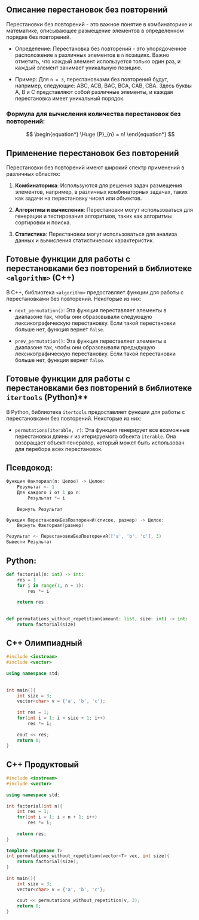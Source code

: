 ## Описание перестановок без повторений

Перестановки без повторений - это важное понятие в комбинаторике и математике, описывающее размещение элементов в определенном порядке без повторений. 


- Определение: 
	  Перестановка без повторений - это упорядоченное расположение `n` различных элементов в `n` позициях. Важно отметить, что каждый элемент используется только один раз, и каждый элемент занимает уникальную позицию.
    
- Пример:
	   Для `n = 3`, перестановками без повторений будут, например, следующие: ABC, ACB, BAC, BCA, CAB, CBA. Здесь буквы A, B и C представляют собой различные элементы, и каждая перестановка имеет уникальный порядок.


### Формула для вычисления количества перестановок без повторений:
$$
\begin{equation*}
	\Huge {P}_{n} = n!
\end{equation*}
$$

## Применение перестановок без повторений

Перестановки без повторений имеют широкий спектр применений в различных областях:

1. **Комбинаторика**: Используются для решения задач размещения элементов, например, в различных комбинаторных задачах, таких как задачи на перестановку чисел или объектов.
    
2. **Алгоритмы и вычисления**: Перестановки могут использоваться для генерации и тестирования алгоритмов, таких как алгоритмы сортировки и поиска.
    
3. **Статистика**: Перестановки могут использоваться для анализа данных и вычисления статистических характеристик.



## **Готовые функции для работы с перестановками без повторений в библиотеке `<algorithm>` (C++)**

В C++, библиотека `<algorithm>` предоставляет функции для работы с перестановками без повторений. Некоторые из них:

- `next_permutation()`: Эта функция переставляет элементы в диапазоне так, чтобы они образовывали следующую лексикографическую перестановку. Если такой перестановки больше нет, функция вернет `false`.
    
- `prev_permutation()`: Эта функция переставляет элементы в диапазоне так, чтобы они образовывали предыдущую лексикографическую перестановку. Если такой перестановки больше нет, функция вернет `false`.



## Готовые функции для работы с перестановками без повторений в библиотеке `itertools` (Python)**

В Python, библиотека `itertools` предоставляет функции для работы с перестановками без повторений. Некоторые из них:

- `permutations(iterable, r)`: Эта функция генерирует все возможные перестановки длины `r` из итерируемого объекта `iterable`. Она возвращает объект-генератор, который может быть использован для перебора всех перестановок.


## Псевдокод:
```c++
Функция Факториал(n: Целое) -> Целое:
    Результат <- 1
    Для каждого i от 1 до n:
        Результат *= i
        
    Вернуть Результат

Функция ПерестановкиБезПовторений(список, размер) -> Целое:
    Вернуть Факториал(размер)

Результат <- ПерестановкиБезПовторений(['a', 'b', 'c'], 3)
Вывести Результат
```


## Python:
```python
def factorial(n: int) -> int:  
    res = 1  
    for i in range(1, n + 1):  
        res *= i  
  
    return res  
  
  
def permutations_without_repetition(amount: list, size: int) -> int:  
    return factorial(size)
```


## C++ Олимпиадный
```C++
#include <iostream>  
#include <vector>  
  
using namespace std;  
  
  
int main(){  
    int size = 3;  
    vector<char> v = {'a', 'b', 'c'};  
  
    int res = 1;  
    for(int i = 1; i < size + 1; i++)  
        res *= i;  
  
    cout << res;  
    return 0;  
}
```


## C++ Продуктовый
```c++
#include <iostream>  
#include <vector>  
  
using namespace std;  
  
int factorial(int n){  
    int res = 1;  
    for(int i = 1; i < n + 1; i++)  
        res *= i;  
  
    return res;  
}  
  
template <typename T>  
int permutations_without_repetition(vector<T> vec, int size){  
    return factorial(size);  
}  
  
int main(){  
    int size = 3;  
    vector<char> v = {'a', 'b', 'c'};  
  
    cout << permutations_without_repetition(v, 3);  
    return 0;  
}
```